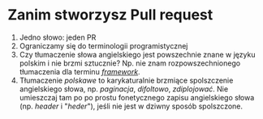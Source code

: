 # Zanim stworzysz Pull request

1. Jedno słowo: jeden PR
2. Ograniczamy się do terminologii programistycznej
3. Czy tłumaczenie słowa angielskiego jest powszechnie znane w języku polskim i nie brzmi sztucznie? Np. nie znam rozpowszechnionego tłumaczenia dla terminu [_framework_](https://github.com/nurkiewicz/polski-w-it/pull/15).
4. Tłumaczenie _polskawe_ to karykaturalnie brzmiące spolszczenie angielskiego słowa, np. _paginacja_, _difoltowo_, _zdiplojować_. Nie umieszczaj tam po po prostu fonetycznego zapisu angielskiego słowa (np. _header_ i "_heder_"), jeśli nie jest w dziwny sposób spolszczone.
